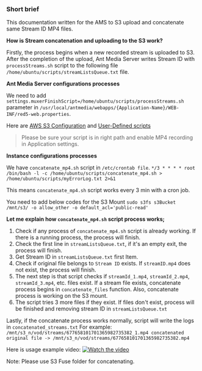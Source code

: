 ### Short brief

This documentation written for the AMS to S3 upload and concatenate same Stream ID MP4 files.

**How is Stream concatenation and uploading to the S3 work?**

Firstly, the process begins when a new recorded stream is uploaded to S3. After the completion of the upload, Ant Media Server writes Stream ID with `processStreams.sh` script to the following file `/home/ubuntu/scripts/streamListsQueue.txt` file.


**Ant Media Server configurations processes**

We need to add `settings.muxerFinishScript=/home/ubuntu/scripts/processStreams.sh` parameter in `/usr/local/antmedia/webapps/{Application-Name}/WEB-INF/red5-web.properties`. 

Here are [AWS S3 Configuration](https://github.com/ant-media/Ant-Media-Server/wiki/Amazon-(AWS)-S3-Integration) and [User-Defined scripts](https://github.com/ant-media/Ant-Media-Server/wiki/User-defined-Scripts)

> Please be sure your script is in right path and enable MP4 recording in Application settings.


**Instance configurations processes**

We have `concatenate_mp4.sh` script in `/etc/crontab file`. `*/3 * * * * root /bin/bash -l -c /home/ubuntu/scripts/concatenate_mp4.sh > /home/ubuntu/scripts/myErrorLog.txt 2>&1`

This means `concatenate_mp4.sh` script works every 3 min with a cron job.

You need to add below codes for the S3 Mount
`sudo s3fs s3Bucket /mnt/s3/ -o allow_other -o default_acl='public-read'`

**Let me explain how `concatenate_mp4.sh` script process works;**

1. Check if any process of `concatenate_mp4.sh` script is already working. If there is a running process, the process will finish. 
2. Check the first line in `streamListsQueue.txt`, if it's an empty exit, the process will finish. 
3. Get Stream ID in `streamListsQueue.txt` first Item. 
4. Check if original file belongs to `Stream ID` exists. If `streamID.mp4` does not exist, the process will finish. 
5. The next step is that script checks if `streamId_1.mp4`, `streamId_2.mp4`, `streamId_3.mp4`, etc. files exist. If a stream file exists, concatenate process begins in `concatenate_files` function. Also, concatenate process is working on the S3 mount. 
6. The script tries 3 more files if they exist. If files don't exist, process will be finished and removing stream ID in `streamListsQueue.txt`

Lastly, if the concatenate process works normally, script will write the logs in `concatenated_streams.txt` For example: `/mnt/s3_n/vod/streams/677658101701365982735382_1.mp4 concatenated original file -> /mnt/s3_n/vod/streams/677658101701365982735382.mp4`

Here is usage example video: [![Watch the video](https://img.youtube.com/vi/E2H6GXvOkps/maxresdefault.jpg)](https://youtu.be/E2H6GXvOkps)

Note: Please use S3 Fuse folder for concatenating.
